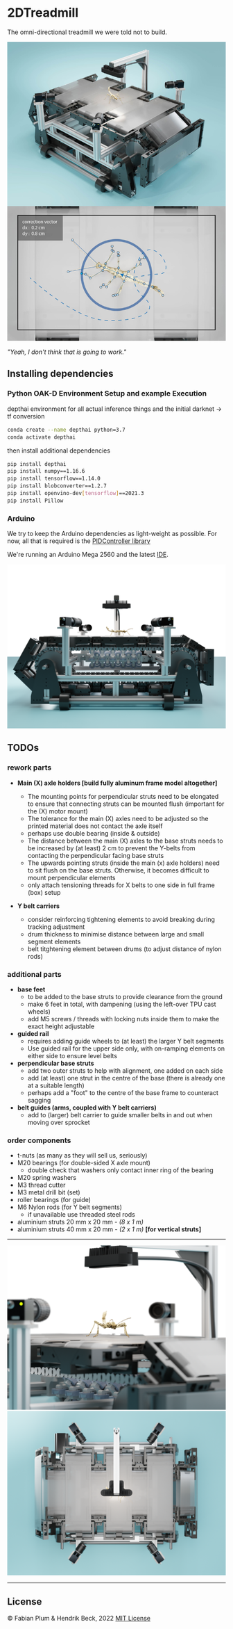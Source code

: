 # 2DTreadmill

The omni-directional treadmill we were told not to build.

![](images/2D_render_combined.jpg)

*"Yeah, I don't think that is going to work."*

## Installing dependencies

### **Python** OAK-D Environment Setup and example Execution

depthai environment for all actual inference things and the initial darknet -> tf conversion

```bash
conda create --name depthai python=3.7
conda activate depthai
```

then install additional dependencies

```bash
pip install depthai
pip install numpy==1.16.6
pip install tensorflow==1.14.0
pip install blobconverter==1.2.7
pip install openvino-dev[tensorflow]==2021.3
pip install Pillow
```

### **Arduino**

We try to keep the Arduino dependencies as light-weight as possible.
For now, all that is required is
the [PIDController library](https://www.arduino.cc/reference/en/libraries/pidcontroller/)

We're running an Arduino Mega 2560 and the latest [IDE](https://www.arduino.cc/en/software).

![](images/concept_omni_directional_treadmill_03.png)

## TODOs

### rework parts

* **Main (X) axle holders [build fully aluminum frame model altogether]**
    * The mounting points for perpendicular struts need to be elongated to ensure that connecting struts can be
      mounted flush (important for the (X) motor mount)
    * The tolerance for the main (X) axles need to be adjusted so the printed material does not contact the axle
      itself
    * perhaps use double bearing (inside & outside)
    * The distance between the main (X) axles to the base struts needs to be increased by (at least) 2 cm to prevent
      the Y-belts from contacting the perpendicular facing base struts
    * The upwards pointing struts (inside the main (x) axle holders) need to sit flush on the base struts.
      Otherwise, it becomes difficult to mount perpendicular elements
    * only attach tensioning threads for X belts to one side in full frame (box) setup

* **Y belt carriers**
    * consider reinforcing tightening elements to avoid breaking during tracking adjustment
    * drum thickness to minimise distance between large and small segment elements
    * belt titghtening element between drums (to adjust distance of nylon rods)

### additional parts

* **base feet**
    * to be added to the base struts to provide clearance from the ground
    * make 6 feet in total, with dampening (using the left-over TPU cast wheels)
    * add M5 screws / threads with locking nuts inside them to make the exact height adjustable
* **guided rail**
    * requires adding guide wheels to (at least) the larger Y belt segments
    * Use guided rail for the upper side only, with on-ramping elements on either side to ensure level belts
* **perpendicular base struts**
    * add two outer struts to help with alignment, one added on each side
    * add (at least) one strut in the centre of the base (there is already one at a suitable length)
    * perhaps add a "foot" to the centre of the base frame to counteract sagging
* **belt guides (arms, coupled with Y belt carriers)**
    * add to (larger) belt carrier to guide smaller belts in and out when moving over sprocket

### order components

* t-nuts (as many as they will sell us, seriously)
* M20 bearings (for double-sided X axle mount)
    * double check that washers only contact inner ring of the bearing
* M20 spring washers
* M3 thread cutter
* M3 metal drill bit (set)
* roller bearings (for guide)
* M6 Nylon rods (for Y belt segments)
    * if unavailable use threaded steel rods
* aluminium struts 20 mm x 20 mm - _(8 x 1 m)_
* aluminium struts 40 mm x 20 mm - _(2 x 1 m)_ **[for vertical struts]**

***

![](images/concept_omni_directional_treadmill_04.png)
![](images/concept_omni_directional_treadmill_05.png)

***

## License

© Fabian Plum & Hendrik Beck, 2022
[MIT License](https://choosealicense.com/licenses/mit/)
